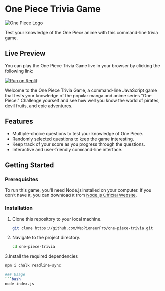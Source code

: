 # One Piece Trivia Game

![One Piece Logo](one_piece_logo.png)

Test your knowledge of the One Piece anime with this command-line trivia game.

## Live Preview

You can play the One Piece Trivia Game live in your browser by clicking the following link:

[![Run on Replit](https://replit.com/badge/github/WebPioneerPro/one-piece-trivia)](https://replit.com/@prabhanjansahu5/onePieceTrivia?embed=1&output=1)

Welcome to the One Piece Trivia Game, a command-line JavaScript game that tests your knowledge of the popular manga and anime series "One Piece." Challenge yourself and see how well you know the world of pirates, devil fruits, and epic adventures.

## Features

- Multiple-choice questions to test your knowledge of One Piece.
- Randomly selected questions to keep the game interesting.
- Keep track of your score as you progress through the questions.
- Interactive and user-friendly command-line interface.

## Getting Started

### Prerequisites

To run this game, you'll need Node.js installed on your computer. If you don't have it, you can download it from [Node.js Official Website](https://nodejs.org/).

### Installation

1. Clone this repository to your local machine.

   ```bash
   git clone https://github.com/WebPioneerPro/one-piece-trivia.git

2. Navigate to the project directory.
   
   ```bash
   cd one-piece-trivia
   
3.Install the required dependencies

   ```bash
   npm i chalk readline-sync

### Usage
   ```bash
   node index.js

